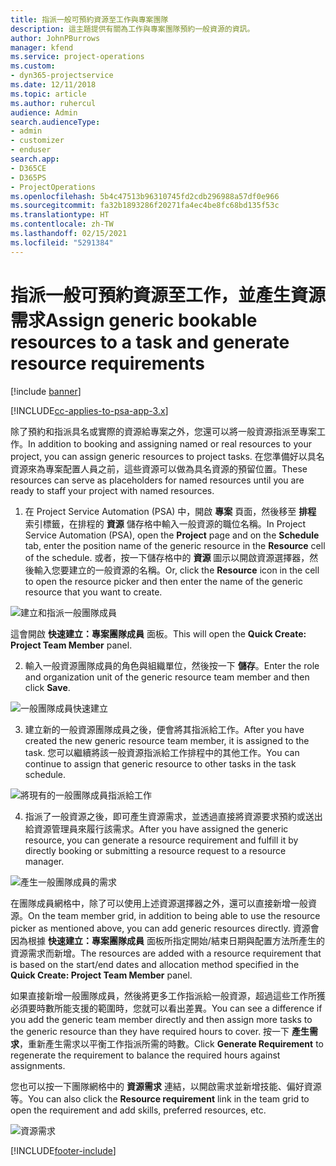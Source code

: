 ```yaml
---
title: 指派一般可預約資源至工作與專案團隊
description: 這主題提供有關為工作與專案團隊預約一般資源的資訊。
author: JohnPBurrows
manager: kfend
ms.service: project-operations
ms.custom:
- dyn365-projectservice
ms.date: 12/11/2018
ms.topic: article
ms.author: ruhercul
audience: Admin
search.audienceType:
- admin
- customizer
- enduser
search.app:
- D365CE
- D365PS
- ProjectOperations
ms.openlocfilehash: 5b4c47513b96310745fd2cdb296988a57df0e966
ms.sourcegitcommit: fa32b1893286f20271fa4ec4be8fc68bd135f53c
ms.translationtype: HT
ms.contentlocale: zh-TW
ms.lasthandoff: 02/15/2021
ms.locfileid: "5291384"
---
```

# <a name="assign-generic-bookable-resources-to-a-task-and-generate-resource-requirements"></a><span data-ttu-id="eed61-103">指派一般可預約資源至工作，並產生資源需求</span><span class="sxs-lookup"><span data-stu-id="eed61-103">Assign generic bookable resources to a task and generate resource requirements</span></span> 

[!include [banner](../includes/psa-now-project-operations.md)]

[!INCLUDE[cc-applies-to-psa-app-3.x](../includes/cc-applies-to-psa-app-3x.md)]

<span data-ttu-id="eed61-104">除了預約和指派具名或實際的資源給專案之外，您還可以將一般資源指派至專案工作。</span><span class="sxs-lookup"><span data-stu-id="eed61-104">In addition to booking and assigning named or real resources to your project, you can assign generic resources to project tasks.</span></span> <span data-ttu-id="eed61-105">在您準備好以具名資源來為專案配置人員之前，這些資源可以做為具名資源的預留位置。</span><span class="sxs-lookup"><span data-stu-id="eed61-105">These resources can serve as placeholders for named resources until you are ready to staff your project with named resources.</span></span> 

1. <span data-ttu-id="eed61-106">在 Project Service Automation (PSA) 中，開啟 **專案** 頁面，然後移至 **排程** 索引標籤，在排程的 **資源** 儲存格中輸入一般資源的職位名稱。</span><span class="sxs-lookup"><span data-stu-id="eed61-106">In Project Service Automation (PSA), open the **Project** page and on the **Schedule** tab, enter the position name of the generic resource in the **Resource** cell of the schedule.</span></span> <span data-ttu-id="eed61-107">或者，按一下儲存格中的 **資源** 圖示以開啟資源選擇器，然後輸入您要建立的一般資源的名稱。</span><span class="sxs-lookup"><span data-stu-id="eed61-107">Or, click the **Resource** icon in the cell to open the resource picker and then enter the name of the generic resource that you want to create.</span></span>

![建立和指派一般團隊成員](media/RM-how-to-9.png)

<span data-ttu-id="eed61-109">這會開啟 **快速建立：專案團隊成員** 面板。</span><span class="sxs-lookup"><span data-stu-id="eed61-109">This will open the **Quick Create: Project Team Member** panel.</span></span> 

2. <span data-ttu-id="eed61-110">輸入一般資源團隊成員的角色與組織單位，然後按一下 **儲存**。</span><span class="sxs-lookup"><span data-stu-id="eed61-110">Enter the role and organization unit of the generic resource team member and then click **Save**.</span></span>

![一般團隊成員快速建立](media/RM-how-to-10.png)

3. <span data-ttu-id="eed61-112">建立新的一般資源團隊成員之後，便會將其指派給工作。</span><span class="sxs-lookup"><span data-stu-id="eed61-112">After you have created the new generic resource team member, it is assigned to the task.</span></span> <span data-ttu-id="eed61-113">您可以繼續將該一般資源指派給工作排程中的其他工作。</span><span class="sxs-lookup"><span data-stu-id="eed61-113">You can continue to assign that generic resource to other tasks in the task schedule.</span></span>

![將現有的一般團隊成員指派給工作](media/RM-how-to-11.png)

4. <span data-ttu-id="eed61-115">指派了一般資源之後，即可產生資源需求，並透過直接將資源要求預約或送出給資源管理員來履行該需求。</span><span class="sxs-lookup"><span data-stu-id="eed61-115">After you have assigned the generic resource, you can generate a resource requirement and fulfill it by directly booking or submitting a resource request to a resource manager.</span></span>

![產生一般團隊成員的需求](media/RM-how-to-12.png)

<span data-ttu-id="eed61-117">在團隊成員網格中，除了可以使用上述資源選擇器之外，還可以直接新增一般資源。</span><span class="sxs-lookup"><span data-stu-id="eed61-117">On the team member grid, in addition to being able to use the resource picker as mentioned above, you can add generic resources directly.</span></span> <span data-ttu-id="eed61-118">資源會因為根據 **快速建立：專案團隊成員** 面板所指定開始/結束日期與配置方法所產生的資源需求而新增。</span><span class="sxs-lookup"><span data-stu-id="eed61-118">The resources are added with a resource requirement that is based on the start/end dates and allocation method specified in the **Quick Create: Project Team Member** panel.</span></span>

<span data-ttu-id="eed61-119">如果直接新增一般團隊成員，然後將更多工作指派給一般資源，超過這些工作所獲必須要時數所能支援的範圍時，您就可以看出差異。</span><span class="sxs-lookup"><span data-stu-id="eed61-119">You can see a difference if you add the generic team member directly and then assign more tasks to the generic resource than they have required hours to cover.</span></span> <span data-ttu-id="eed61-120">按一下 **產生需求**，重新產生需求以平衡工作指派所需的時數。</span><span class="sxs-lookup"><span data-stu-id="eed61-120">Click **Generate Requirement** to regenerate the requirement to balance the required hours against assignments.</span></span>

<span data-ttu-id="eed61-121">您也可以按一下團隊網格中的 **資源需求** 連結，以開啟需求並新增技能、偏好資源等。</span><span class="sxs-lookup"><span data-stu-id="eed61-121">You can also click the **Resource requirement** link in the team grid to open the requirement and add skills, preferred resources, etc.</span></span>

![資源需求](media/RM-how-to-13.png)



[!INCLUDE[footer-include](../includes/footer-banner.md)]